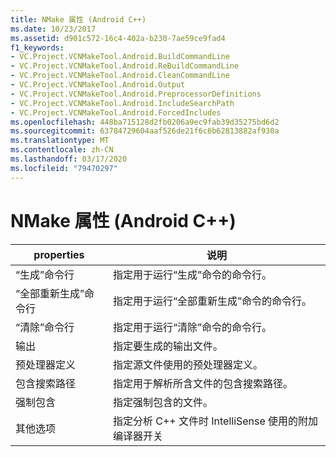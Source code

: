 ```yaml
---
title: NMake 属性 (Android C++)
ms.date: 10/23/2017
ms.assetid: d901c572-16c4-402a-b230-7ae59ce9fad4
f1_keywords:
- VC.Project.VCNMakeTool.Android.BuildCommandLine
- VC.Project.VCNMakeTool.Android.ReBuildCommandLine
- VC.Project.VCNMakeTool.Android.CleanCommandLine
- VC.Project.VCNMakeTool.Android.Output
- VC.Project.VCNMakeTool.Android.PreprocessorDefinitions
- VC.Project.VCNMakeTool.Android.IncludeSearchPath
- VC.Project.VCNMakeTool.Android.ForcedIncludes
ms.openlocfilehash: 448ba715128d2fb0206a9ec9fab39d35275bd6d2
ms.sourcegitcommit: 63784729604aaf526de21f6c6b62813882af930a
ms.translationtype: MT
ms.contentlocale: zh-CN
ms.lasthandoff: 03/17/2020
ms.locfileid: "79470297"
---
```

# <a name="nmake-properties-android-c"></a>NMake 属性 (Android C++)

| properties | 说明 |
|--|--|
| “生成”命令行 | 指定用于运行“生成”命令的命令行。 |
| “全部重新生成”命令行 | 指定用于运行“全部重新生成”命令的命令行。 |
| “清除”命令行 | 指定用于运行“清除”命令的命令行。 |
| 输出 | 指定要生成的输出文件。 |
| 预处理器定义 | 指定源文件使用的预处理器定义。 |
| 包含搜索路径 | 指定用于解析所含文件的包含搜索路径。 |
| 强制包含 | 指定强制包含的文件。 |
| 其他选项 | 指定分析 C++ 文件时 IntelliSense 使用的附加编译器开关 |
